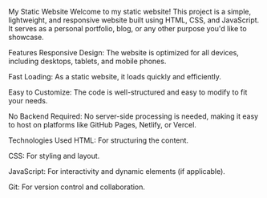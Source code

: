 My Static Website
Welcome to my static website! This project is a simple, lightweight, and responsive website built using HTML, CSS, and JavaScript. It serves as a personal portfolio, blog, or any other purpose you'd like to showcase.

Features
Responsive Design: The website is optimized for all devices, including desktops, tablets, and mobile phones.

Fast Loading: As a static website, it loads quickly and efficiently.

Easy to Customize: The code is well-structured and easy to modify to fit your needs.

No Backend Required: No server-side processing is needed, making it easy to host on platforms like GitHub Pages, Netlify, or Vercel.

Technologies Used
HTML: For structuring the content.

CSS: For styling and layout.

JavaScript: For interactivity and dynamic elements (if applicable).

Git: For version control and collaboration.
